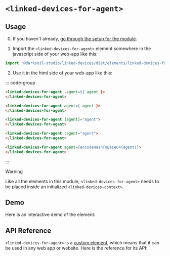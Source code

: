 # `<linked-devices-for-agent>`

## Usage

0. If you haven't already, [go through the setup for the module](/setup).

1. Import the `<linked-devices-for-agent>` element somewhere in the javascript side of your web-app like this:

```js
import '@darksoil-studio/linked-devices/dist/elements/linked-devices-for-agent.js'
```

2. Use it in the html side of your web-app like this:

::: code-group
```html [Lit]
<linked-devices-for-agent .agent=${ agent }>
</linked-devices-for-agent>
```

```html [React]
<linked-devices-for-agent agent={ agent }>
</linked-devices-for-agent>
```

```html [Angular]
<linked-devices-for-agent [agent]="agent">
</linked-devices-for-agent>
```

```html [Vue]
<linked-devices-for-agent :agent="agent">
</linked-devices-for-agent>
```

```html [Svelte]
<linked-devices-for-agent agent={encodeHashToBase64(agent)}>
</linked-devices-for-agent>
```
:::

> [!WARNING]
> Like all the elements in this module, `<linked-devices-for-agent>` needs to be placed inside an initialized `<linked-devices-context>`.

## Demo

Here is an interactive demo of the element:

<element-demo>
</element-demo>

<script setup>
import { onMounted } from "vue";
import { ProfilesClient, ProfilesStore } from '@holochain-open-dev/profiles';
import { demoProfiles, ProfilesZomeMock } from '@holochain-open-dev/profiles/dist/mocks.js';
import { decodeHashFromBase64, encodeHashToBase64, fakeActionHash, fakeAgentPubKey } from '@holochain/client';
import { render } from "lit";
import { html, unsafeStatic } from "lit/static-html.js";

import { LinkedDevicesZomeMock } from "../../ui/src/mocks.ts";
import { LinkedDevicesStore } from "../../ui/src/linked-devices-store.ts";
import { LinkedDevicesClient } from "../../ui/src/linked-devices-client.ts";

onMounted(async () => {
  // Elements need to be imported on the client side, not the SSR side
  // Reference: https://vitepress.dev/guide/ssr-compat#importing-in-mounted-hook
  await import('@api-viewer/docs/lib/api-docs.js');
  await import('@api-viewer/demo/lib/api-demo.js');
  await import('@holochain-open-dev/profiles/dist/elements/profiles-context.js');
  if (!customElements.get('linked-devices-context')) await import('../../ui/src/elements/linked-devices-context.ts');
  if (!customElements.get('linked-devices-for-agent')) await import('../../ui/src/elements/linked-devices-for-agent.ts');

  const profiles = await demoProfiles();
  const myPubKey = Array.from(profiles.keys())[0];

  const profilesMock = new ProfilesZomeMock(profiles, myPubKey);
  const profilesStore = new ProfilesStore(new ProfilesClient(profilesMock, "linked_devices_test"));

  const mock = new LinkedDevicesZomeMock();
  const client = new LinkedDevicesClient(mock, "linked_devices_test");

  const fromHash = await fakeAgentPubKey();

  await mock.add_linked_device_for_agent({
    linked_device: myPubKey,
    agent: fromHash
  });

  const store = new LinkedDevicesStore(client);

  render(html`
    <profiles-context .store=${profilesStore}>
      <linked-devices-context .store=${store}>
        <api-demo src="custom-elements.json" only="linked-devices-for-agent" exclude-knobs="store">
          <template data-element="linked-devices-for-agent" data-target="host">
            <linked-devices-for-agent agent="${unsafeStatic(encodeHashToBase64(fromHash))}"></linked-devices-for-agent>
          </template>
        </api-demo>
      </linked-devices-context>
    </profiles-context>
  `, document.querySelector('element-demo'))
  })


</script>

## API Reference

`<linked-devices-for-agent>` is a [custom element](https://web.dev/articles/custom-elements-v1), which means that it can be used in any web app or website. Here is the reference for its API:

<api-docs src="custom-elements.json" only="linked-devices-for-agent">
</api-docs>
